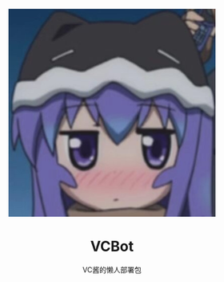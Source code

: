 <div align="center">

![logo](https://github.com/vcbots/VCBot/raw/5038a4c641a8726ccb039d32a685c037d946712a/.res/Image_1707380161153.jpg)
# VCBot
 VC酱的懒人部署包

</div>